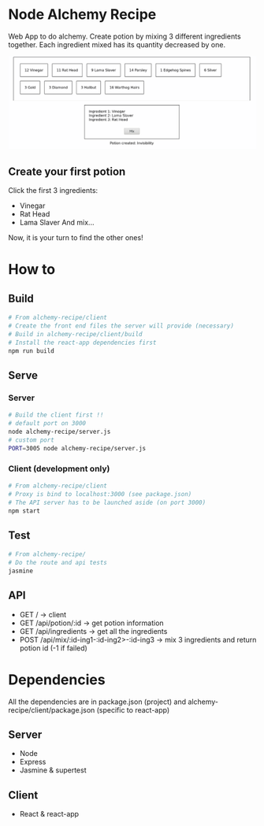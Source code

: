 # Node Alchemy Recipe

Web App to do alchemy. Create potion by mixing 3 different ingredients together.
Each ingredient mixed has its quantity decreased by one.

![Alchemy Recipe](assets/app.png)

## Create your first potion
Click the first 3 ingredients: 
 - Vinegar
 - Rat Head
 - Lama Slaver
And mix...

Now, it is your turn to find the other ones!

# How to

## Build
```bash
# From alchemy-recipe/client
# Create the front end files the server will provide (necessary)
# Build in alchemy-recipe/client/build
# Install the react-app dependencies first
npm run build
```

## Serve

### Server
```bash
# Build the client first !!
# default port on 3000
node alchemy-recipe/server.js
# custom port
PORT=3005 node alchemy-recipe/server.js
```

### Client (development only)
```bash
# From alchemy-recipe/client
# Proxy is bind to localhost:3000 (see package.json)
# The API server has to be launched aside (on port 3000)
npm start
```

## Test
```bash
# From alchemy-recipe/
# Do the route and api tests
jasmine 
```

## API
- GET / -> client
- GET /api/potion/:id -> get potion information
- GET /api/ingredients -> get all the ingredients
- POST /api/mix/:id-ing1-:id-ing2>-:id-ing3 -> mix 3 ingredients and return potion id (-1 if failed)

# Dependencies
All the dependencies are in package.json (project) and alchemy-recipe/client/package.json (specific to react-app)

## Server
  - Node
  - Express
  - Jasmine & supertest
## Client
  - React & react-app
